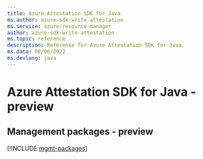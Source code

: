 ```yaml
---
title: Azure Attestation SDK for Java
ms.author: azure-sdk-write-attestation
ms.service: azure-resource-manager
author: azure-sdk-write-attestation
ms.topic: reference
description: Reference for Azure Attestation SDK for Java
ms.data: 08/06/2022
ms.devlang: java
---
```

# Azure Attestation SDK for Java - preview

## Management packages - preview
[!INCLUDE [mgmt-packages](attestation-mgmt-index.md)]